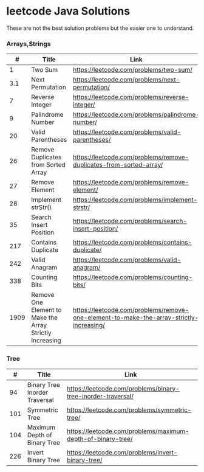 # leetcode Java Solutions

These are not the best solution problems but the easier one to understand.

### Arrays,Strings

| #    | Title | Link |
|------| ----- | ---- |
| 1    |Two Sum|https://leetcode.com/problems/two-sum/|
| 3.1  |Next Permutation|https://leetcode.com/problems/next-permutation/|
| 7    |Reverse Integer|https://leetcode.com/problems/reverse-integer/|
| 9    |Palindrome Number|https://leetcode.com/problems/palindrome-number/|
| 20   |Valid Parentheses|https://leetcode.com/problems/valid-parentheses/|
| 26   |Remove Duplicates from Sorted Array|https://leetcode.com/problems/remove-duplicates-from-sorted-array/|
| 27   |Remove Element|https://leetcode.com/problems/remove-element/|
| 28   |Implement strStr()|https://leetcode.com/problems/implement-strstr/|
| 35   |Search Insert Position|https://leetcode.com/problems/search-insert-position/|
| 217  |Contains Duplicate|https://leetcode.com/problems/contains-duplicate/|
| 242 |Valid Anagram|https://leetcode.com/problems/valid-anagram/|
| 338  |Counting Bits|https://leetcode.com/problems/counting-bits/|
| 1909 |Remove One Element to Make the Array Strictly Increasing|https://leetcode.com/problems/remove-one-element-to-make-the-array-strictly-increasing/|

### Tree
| #   | Title | Link |
|-----| ----- | ---- |
| 94  |Binary Tree Inorder Traversal|https://leetcode.com/problems/binary-tree-inorder-traversal/|
| 101 |Symmetric Tree|https://leetcode.com/problems/symmetric-tree/|
| 104 |Maximum Depth of Binary Tree|https://leetcode.com/problems/maximum-depth-of-binary-tree/|
| 226 |Invert Binary Tree|https://leetcode.com/problems/invert-binary-tree/|
